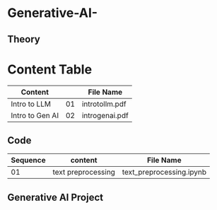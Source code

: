 # Generative-AI-


## Theory 
# Content Table

| Content      | | File Name |
| --------- | --- | ----------- |
| Intro to LLM     | 01 | introtollm.pdf    |
| Intro to Gen AI     | 02 | introgenai.pdf   |



## Code 

| Sequence     | content | File Name |
| --------- | --- | ----------- |
| 01    | text preprocessing| text_preprocessing.ipynb  |



## Generative AI Project 
